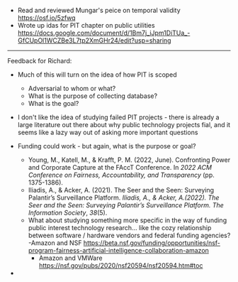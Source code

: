 

- Read and reviewed Mungar's peice on temporal validity https://osf.io/5zfwq 
- Wrote up idas for PIT chapter on public utilities https://docs.google.com/document/d/1Bm7j_iJpm1DiTUa_-GfCUpOl1WCZBe3L7tp2XmGHr24/edit?usp=sharing



---

Feedback for Richard: 
- Much of this will turn on the idea of how PIT is scoped
	- Adversarial to whom or what? 
	- What is the purpose of collecting database? 
	- What is the goal?
- I don't like the idea of studying failed PIT projects - there is already a large literature out there about why public technology projects fial, and it seems like a lazy way out of asking more important questions 
- Funding could work - but again, what is the purpose or goal? 
	- Young, M., Katell, M., & Krafft, P. M. (2022, June). Confronting Power and Corporate Capture at the FAccT Conference. In _2022 ACM Conference on Fairness, Accountability, and Transparency_ (pp. 1375-1386).
	- Iliadis, A., & Acker, A. (2021). The Seer and the Seen: Surveying Palantir’s Surveillance Platform. _Iliadis, A., & Acker, A.(2022). The Seer and the Seen: Surveying Palantir’s Surveillance Platform. The Information Society_, _38_(5).
	- What about studying something more specific in the way of funding public interest technology research... like the cozy relationship between software / hardware vendors and federal funding agencies? 
		-Amazon and NSF  https://beta.nsf.gov/funding/opportunities/nsf-program-fairness-artificial-intelligence-collaboration-amazon 
		- Amazon and VMWare https://nsf.gov/pubs/2020/nsf20594/nsf20594.htm#toc

- 